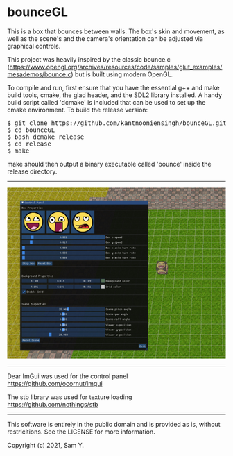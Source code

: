 # bounceGL

This is a box that bounces between walls. The box's skin and movement, as well as the scene's and the camera's orientation can be adjusted via graphical controls.

This project was heavily inspired by the classic bounce.c (<https://www.opengl.org/archives/resources/code/samples/glut_examples/mesademos/bounce.c>) but is built using modern OpenGL.

To compile and run, first ensure that you have the essential g++ and make build tools, cmake, the glad header, and the SDL2 library installed. A handy build script called 'dcmake' is included that can be used to set up the cmake environment. To build the release version:

<pre>
$ git clone https://github.com/kantnooniensingh/bounceGL.git
$ cd bounceGL
$ bash dcmake release
$ cd release
$ make
</pre>

make should then output a binary executable called 'bounce' inside the release directory.


--------------------------------------------------------------------------------
![Bouncing box](demo/img3.jpg)


--------------------------------------------------------------------------------
Dear ImGui was used for the control panel\
<https://github.com/ocornut/imgui>

The stb library was used for texture loading\
<https://github.com/nothings/stb>


--------------------------------------------------------------------------------
This software is entirely in the public domain and is provided as is, without restricitions. See the LICENSE for more information.

Copyright (c) 2021, Sam Y.
